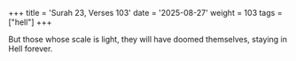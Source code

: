 +++
title = 'Surah 23, Verses 103'
date = '2025-08-27'
weight = 103
tags = ["hell"]
+++

But those whose scale is light, they will have doomed themselves, staying in Hell forever.